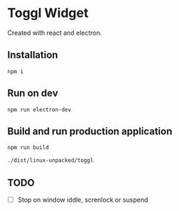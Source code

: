 # Toggl Widget

Created with react and electron.

## Installation

`npm i`

## Run on dev

`npm run electron-dev`

## Build and run production application

```sh
npm run build

./dist/linux-unpacked/toggl
```

## TODO

- [ ] Stop on window iddle, screnlock or suspend
